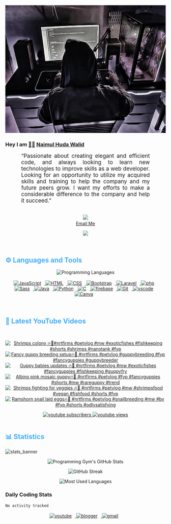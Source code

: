 <!-- ![github_cover_banner](https://www.digitalsolutionservices.com/img/services/web%20development.gif)-->

<div align="center" style="display:block;">
    <img height="400px" width="100%" alt="github cover banner" src="https://raw.githubusercontent.com/NaimulHudaWalid/NaimulHudaWalid/main/272276268_3114779035434264_920860974401480824_n.jpg"/> 
</div>

### Hey I am [👨🏻‍][facebook] [Naimul Huda Walid][youtube]



<p align:"center" style="text-align: justify; margin: 0 50px; font-size: 17px;" >
   “Passionate about creating elegant and efficient code, and always looking to learn new technologies to improve skills as a web developer. Looking for an opportunity to utilize my acquired skills and training to help the company and my future peers grow. I want my efforts to make a considerable difference to the company and help it succeed.”
<br>
<br>
<div align="center">

![](https://visitor-badge.glitch.me/badge?page_id=NaimulHudaWalid)
    <br />
[Email Me](mailto:dev.naimulhuda@gmail.com)
</div>
</p>
<!-- Typing SVG by DenverCoder1 - https://github.com/DenverCoder1/readme-typing-svg -->
<p align="center">
<!--   <a href="https://github.com/DenverCoder1/readme-typing-svg"> -->
    <img src="https://readme-typing-svg.herokuapp.com?color=E22FE4&width=380&height=45&lines=Open-Source+Enthusiast;Learning+In+Public;Empowering+Others;Nice+To+Meet+You+...&center=true"></a>

</p>
<br>
<!-- Languages and Tools -->

<h2 style="color: #44AEFB">⚙️ Languages and Tools</h2>
<div align="center" style="display:block;">
    <img width="100px" alt="Programming Languages" src="https://user-images.githubusercontent.com/78341798/194531121-47b0119a-ce00-439d-b586-125f86acb098.png"/> 
</div>
<br>   
<!-- Icons Resources -->
<!-- https://devicon.dev/ -->
<!-- https://cdn.jsdelivr.net/npm/simple-icons@v3/icons/ -->
<div align="center">
  <a href="https://developer.mozilla.org/en-US/docs/Web/JavaScript" target="_blank" rel="noreferrer">
      <img  alt="JavaScript" height="50px" style="padding-right:10px;" src="https://cdn.jsdelivr.net/gh/devicons/devicon/icons/javascript/javascript-plain.svg"/>
  </a>
  
 
  <a href="https://developer.mozilla.org/en-US/docs/Web/HTML" target="_blank" rel="noreferrer">
      <img  alt="HTML" height="50px" style="padding-right:10px;" src="https://cdn.jsdelivr.net/gh/devicons/devicon/icons/html5/html5-original.svg"/>
  </a>
  <a href="https://developer.mozilla.org/en-US/docs/Web/CSS" target="_blank" rel="noreferrer">
      <img  alt="CSS" height="50px" style="padding-right:10px;" src="https://cdn.jsdelivr.net/gh/devicons/devicon/icons/css3/css3-original.svg"/>
  </a>
  <a href="https://getbootstrap.com/" target="_blank" rel="noreferrer">
      <img  alt="Bootstrap" height="50px" style="padding-right:10px;" src="https://cdn.jsdelivr.net/gh/devicons/devicon/icons/bootstrap/bootstrap-original.svg"/>
  </a> 
  <a href="https://laravel.com/" target="_blank" rel="noreferrer">
      <img  alt="Laravel" height="50px" style="padding-right:10px;" src="https://cdn.jsdelivr.net/gh/devicons/devicon/icons/laravel/laravel-plain.svg"/>
  </a>
  <a href="https://www.php.net/" target="_blank" rel="noreferrer">
      <img  alt="php" height="50px" style="padding-right:10px;" src="https://cdn.jsdelivr.net/gh/devicons/devicon/icons/php/php-original.svg"/>
  </a>
  <a href="https://sass-lang.com/" target="_blank" rel="noreferrer">
      <img  alt="Sass" height="50px" style="padding-right:10px;" src="https://cdn.jsdelivr.net/gh/devicons/devicon/icons/sass/sass-original.svg"/>
  </a>
  <a href="https://www.java.com/en/" target="_blank" rel="noreferrer">
      <img  alt="Java" height="50px" style="padding-right:10px;" src="https://cdn.jsdelivr.net/gh/devicons/devicon/icons/java/java-original.svg"/>
  </a>    
  <a href="https://www.python.org/" target="_blank" rel="noreferrer">
      <img  alt="Python" height="50px" style="padding-right:10px;" src="https://cdn.jsdelivr.net/gh/devicons/devicon/icons/python/python-original.svg"/>
  </a>
  <a href="https://www.cprogramming.com/" target="_blank" rel="noreferrer">
      <img  alt="C" height="50px" style="padding-right:10px;" src="https://cdn.jsdelivr.net/gh/devicons/devicon/icons/c/c-original.svg"/>
  </a>
  
  <a href="https://firebase.google.com/" target="_blank" rel="noreferrer">
      <img  alt="firebase" height="50px" style="padding-right:10px;" src="https://cdn.jsdelivr.net/gh/devicons/devicon/icons/firebase/firebase-plain.svg"/>
  </a>
 
  <a href="https://git-scm.com/" target="_blank" rel="noreferrer">
      <img  alt="Git" height="50px" style="padding-right:10px;" src="https://cdn.jsdelivr.net/gh/devicons/devicon/icons/git/git-original.svg"/>
  </a>
  
  <a href="https://code.visualstudio.com/" target="_blank" rel="noreferrer">
      <img  alt="vscode" height="50px" style="padding-right:10px;"src="https://cdn.jsdelivr.net/gh/devicons/devicon/icons/vscode/vscode-original.svg"/>
  </a>
  <a href="https://www.canva.com/" target="_blank" rel="noreferrer">
      <img  alt="Canva" height="50px" style="padding-right:10px;" src="https://cdn.jsdelivr.net/gh/devicons/devicon/icons/canva/canva-original.svg"/> 
  </a>
</div>
<br>
<br>

<!-- Latest YouTube Videos -->

<h2 style="color: #44AEFB">🎦 Latest YouTube Videos</h2>
<br />

<!-- Resource/Reference: https://github.com/DenverCoder1/github-readme-youtube-cards -->
<div class="youtube videos cards" align="center">

<!-- BEGIN YOUTUBE-CARDS -->
[![Shrimps colony 🔥🖤#nrtfirms #petvlog #mw #exoticfishes #fishkeeping #shorts #shrimps #nanotank #fyp](https://ytcards.demolab.com/?id=89qTiWGw4HM&title=Shrimps+colony+%F0%9F%94%A5%F0%9F%96%A4%23nrtfirms+%23petvlog+%23mw+%23exoticfishes+%23fishkeeping+%23shorts+%23shrimps+%23nanotank+%23fyp&lang=en&timestamp=1708560175&background_color=%230d1117&title_color=%23ffffff&stats_color=%23dedede&max_title_lines=1&width=250&border_radius=5 "Shrimps colony 🔥🖤#nrtfirms #petvlog #mw #exoticfishes #fishkeeping #shorts #shrimps #nanotank #fyp")](https://www.youtube.com/watch?v=89qTiWGw4HM)
[![Fancy guppy breeding setup🔥🖤 #nrtfirms #petvlog  #guppybreeding #fyp #fancyguppies #guppybreeder](https://ytcards.demolab.com/?id=dMNyCaBRSzQ&title=Fancy+guppy+breeding+setup%F0%9F%94%A5%F0%9F%96%A4+%23nrtfirms+%23petvlog++%23guppybreeding+%23fyp+%23fancyguppies+%23guppybreeder&lang=en&timestamp=1708534339&background_color=%230d1117&title_color=%23ffffff&stats_color=%23dedede&max_title_lines=1&width=250&border_radius=5 "Fancy guppy breeding setup🔥🖤 #nrtfirms #petvlog  #guppybreeding #fyp #fancyguppies #guppybreeder")](https://www.youtube.com/watch?v=dMNyCaBRSzQ)
[![Guppy babies updates 🔥🖤 #nrtfirms #petvlog #mw #exoticfishes #fancyguppies #fishkeeping #guppyfry](https://ytcards.demolab.com/?id=Q7cUzub2D6g&title=Guppy+babies+updates+%F0%9F%94%A5%F0%9F%96%A4+%23nrtfirms+%23petvlog+%23mw+%23exoticfishes+%23fancyguppies+%23fishkeeping+%23guppyfry&lang=en&timestamp=1708509396&background_color=%230d1117&title_color=%23ffffff&stats_color=%23dedede&max_title_lines=1&width=250&border_radius=5 "Guppy babies updates 🔥🖤 #nrtfirms #petvlog #mw #exoticfishes #fancyguppies #fishkeeping #guppyfry")](https://www.youtube.com/watch?v=Q7cUzub2D6g)
[![Albino pink mosaic guppy🔥🖤 #nrtfirms #petvlog #fyp #fancyguppies #shorts #mw #rareguppy #trend](https://ytcards.demolab.com/?id=5lOIvUV8xaI&title=Albino+pink+mosaic+guppy%F0%9F%94%A5%F0%9F%96%A4+%23nrtfirms+%23petvlog+%23fyp+%23fancyguppies+%23shorts+%23mw+%23rareguppy+%23trend&lang=en&timestamp=1708495721&background_color=%230d1117&title_color=%23ffffff&stats_color=%23dedede&max_title_lines=1&width=250&border_radius=5 "Albino pink mosaic guppy🔥🖤 #nrtfirms #petvlog #fyp #fancyguppies #shorts #mw #rareguppy #trend")](https://www.youtube.com/watch?v=5lOIvUV8xaI)
[![Shrimps fighting for veggies 🔥🖤 #nrtfirms #petvlog #mw #shrimpsfood #vegan  #fishfood #shorts #fyp](https://ytcards.demolab.com/?id=PoTCpb-bb84&title=Shrimps+fighting+for+veggies+%F0%9F%94%A5%F0%9F%96%A4+%23nrtfirms+%23petvlog+%23mw+%23shrimpsfood+%23vegan++%23fishfood+%23shorts+%23fyp&lang=en&timestamp=1708454531&background_color=%230d1117&title_color=%23ffffff&stats_color=%23dedede&max_title_lines=1&width=250&border_radius=5 "Shrimps fighting for veggies 🔥🖤 #nrtfirms #petvlog #mw #shrimpsfood #vegan  #fishfood #shorts #fyp")](https://www.youtube.com/watch?v=PoTCpb-bb84)
[![Ramshorn snail laid eggs🔥🖤 #nrtfirms #petvlog #snailbreeding #mw #bv #fyp #shorts #odlysatisfying](https://ytcards.demolab.com/?id=HgrbFX4YlQE&title=Ramshorn+snail+laid+eggs%F0%9F%94%A5%F0%9F%96%A4+%23nrtfirms+%23petvlog+%23snailbreeding+%23mw+%23bv+%23fyp+%23shorts+%23odlysatisfying&lang=en&timestamp=1708434327&background_color=%230d1117&title_color=%23ffffff&stats_color=%23dedede&max_title_lines=1&width=250&border_radius=5 "Ramshorn snail laid eggs🔥🖤 #nrtfirms #petvlog #snailbreeding #mw #bv #fyp #shorts #odlysatisfying")](https://www.youtube.com/watch?v=HgrbFX4YlQE)
<!-- END YOUTUBE-CARDS -->
</div>

<!-- Begin Youtube Buttons -->
<!-- Resource/Reference:  https://github.com/DenverCoder1/custom-icon-badges -->
<div class="youtube buttons" align="center">
    <a href="https://www.youtube.com/channel/UCa3YaFwzSII0kKg3Nads2dQ"  target="_blank">
        <img alt="youtube subscribers" src="https://img.shields.io/youtube/channel/subscribers/UCa3YaFwzSII0kKg3Nads2dQ?logo=youtube&logoColor=red&style=for-the-badge"/>
    </a> 
    <a href="https://www.youtube.com/channel/UCa3YaFwzSII0kKg3Nads2dQ"  target="_blank">
        <img alt="youtube views" src="https://custom-icon-badges.demolab.com/youtube/channel/views/UCa3YaFwzSII0kKg3Nads2dQ?color=%23E05D44&logo=eye&logoColor=white&style=for-the-badge&labelColor=#555555"/>
    </a> 
</div>
<br>
<!-- End Youtube Buttons -->

<!-- Statistics -->

<h2 style="color: #44AEFB">📊 Statistics</h2>

![stats_banner](https://user-images.githubusercontent.com/78341798/194534778-d662496c-ae00-4e8d-ae9b-b90912054e7f.gif)

<!-- Begin Stats Cards -->
<!-- Resources:  -->
<!-- Github & Languages Stats: https://github.com/naimul15-12090/github-readme-stats --> 
<!-- Streak Stats: https://github.com/denvercoder1/github-readme-streak-stats -->
<!-- Change the value after ?username= to your GitHub username. -->
<div class="stats" align="center">

![Programming Gym's GitHub Stats](https://github-readme-stats.vercel.app/api?username=NaimulHudaWalid&hide=stars&count_private=true&show_icons=true&theme=algolia&border_radius=20)

![GitHub Streak](https://streak-stats.demolab.com?user=NaimulHudaWalid&count_private=true&theme=algolia&border_radius=22)

![Most Used Languages](https://github-readme-stats.vercel.app/api/top-langs/?username=NaimulHudaWalid&langs_count=8&layout=compact&show_icons=true&theme=algolia&border_radius=20)
    
<!-- ![Top Langs](https://github-readme-stats.vercel.app/api/top-langs/?username=naimul15-12090&langs_count=8) -->
<!-- [![Top Langs](https://github-readme-stats.vercel.app/api/top-langs/?username=naimul15-12090&layout=compact)](https://github.com/anuraghazra/github-readme-stats)
 -->
    
</div>
<!--  End Stats Cards -->



### Daily Coding Stats
<!--START_SECTION:waka-->

```txt
No activity tracked
```

<!--END_SECTION:waka-->
<!-- Begin Footer -->
<!-- Icons Resources -->
<!-- https://devicon.dev/ -->
<div class="footer" align="center" style="margin:15px;">
    <a href="https://www.youtube.com/channel/UCa3YaFwzSII0kKg3Nads2dQ" target="_blank">
        <img  style="margin:0 10px 10px 0;" src="https://user-images.githubusercontent.com/78341798/194531650-698ef1b1-9cbd-4b4f-96ef-5a2ec4b5d7e6.svg" alt="youtube" width="40px"/>
    </a>
    <a href="https://www.linkedin.com/in/naimulhudawalid/" target="_blank">
        <img style="margin:0 10px 10px 0;" src="https://user-images.githubusercontent.com/78341798/194531458-b5dfeb1b-bad5-4dfa-909a-2e402262db9a.svg" alt="blogger" width="40px"/>
    </a>
    <a href="mailto:dev.naimulhuda@gmail.com" target="_blank">
        <img style="margin:0 10px 10px 0;" src="https://user-images.githubusercontent.com/78341798/194531383-ddb2b774-5bb9-491c-b601-4a4a7d9792fb.svg" alt="gmail" width="40px"/>
    </a>
</div>
<!-- End Footer -->

[youtube]: https://www.youtube.com/channel/UCa3YaFwzSII0kKg3Nads2dQ
[facebook]: https://www.facebook.com/profile.php?id=100007065945838
